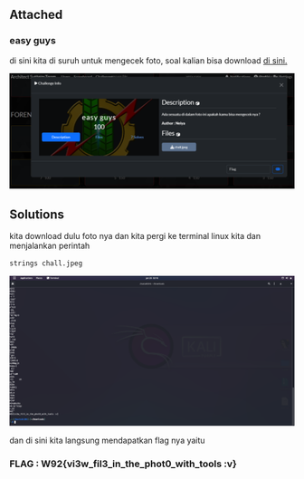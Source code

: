 ## Attached
### easy guys
di sini kita di suruh untuk mengecek foto, soal kalian bisa download [di sini.](https://ctf.bayu18.my.id/challenges#easy%20guys-7)

![essay](img/essay.png)

## Solutions
kita download dulu foto nya
dan kita pergi ke terminal linux kita dan menjalankan perintah
```cmd
strings chall.jpeg
```
![strings](img/strings.png)

dan di sini kita langsung mendapatkan flag nya yaitu 

### FLAG : W92{vi3w_fil3_in_the_phot0_with_tools :v}
